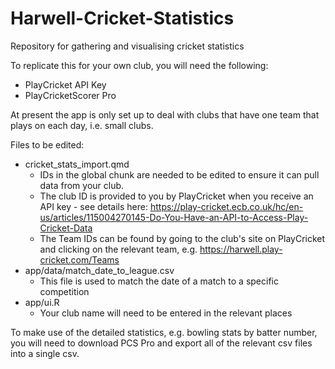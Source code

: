 # Harwell-Cricket-Statistics
Repository for gathering and visualising cricket statistics

To replicate this for your own club, you will need the following:

* PlayCricket API Key
* PlayCricketScorer Pro

At present the app is only set up to deal with clubs that have one team that plays on each day, i.e. small clubs.

Files to be edited:

* cricket_stats_import.qmd
  * IDs in the global chunk are needed to be edited to ensure it can pull data from your club.
  * The club ID is provided to you by PlayCricket when you receive an API key - see details here: https://play-cricket.ecb.co.uk/hc/en-us/articles/115004270145-Do-You-Have-an-API-to-Access-Play-Cricket-Data
  * The Team IDs can be found by going to the club's site on PlayCricket and clicking on the relevant team, e.g. https://harwell.play-cricket.com/Teams
* app/data/match_date_to_league.csv
  * This file is used to match the date of a match to a specific competition
* app/ui.R
  * Your club name will need to be entered in the relevant places

To make use of the detailed statistics, e.g. bowling stats by batter number, you will need to download PCS Pro and export all of the relevant csv files into a single csv.